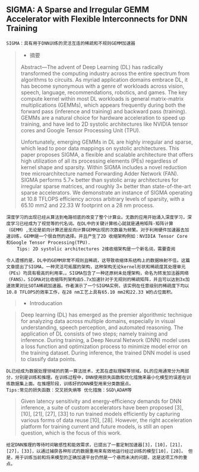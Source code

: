 ## SIGMA: A Sparse and Irregular GEMM Accelerator with Flexible Interconnects for DNN Training
    SIGMA：具有用于DNN训练的灵活互连的稀疏和不规则GEMM加速器

> * 摘要
> 
> Abstract—The advent of Deep Learning (DL) has radically transformed the computing industry across the entire spectrum from algorithms to circuits. As myriad application domains embrace DL, it has become synonymous with a genre of workloads across vision, speech, language, recommendations, robotics, and games. The key compute kernel within most DL workloads is general matrix-matrix multiplications (GEMMs), which appears frequently during both the forward pass (inference and training) and backward pass (training). GEMMs are a natural choice for hardware acceleration to speed up training, and have led to 2D systolic architectures like NVIDIA tensor cores and Google Tensor Processing Unit (TPU).
> 
>    Unfortunately, emerging GEMMs in DL are highly irregular and sparse, which lead to poor data mappings on systolic architectures. This paper proposes SIGMA, a flexible and scalable architecture that offers high utilization of all its processing elements (PEs) regardless of kernel shape and sparsity. Within SIGMA includes a novel reduction tree microarchitecture named Forwarding Adder Network (FAN). SIGMA performs 5.7× better than systolic array architectures for irregular sparse matrices, and roughly 3× better than state-of-the-art sparse accelerators. We demonstrate an instance of SIGMA operating at 10.8 TFLOPS efficiency across arbitrary levels of sparsity, with a 65.10 mm2 and 22.33 W footprint on a 28 nm process.

    深度学习的出现已经从算法到电路彻底的改变了整个计算业。无数的应用开始涌入深度学习，深度学习已经成为了视觉等的代名词。在DL中的关键计算核心就就是通用矩阵-矩阵计算（GEMM）,无论是前向计算还是反向计算GEMM出现的次数最为频繁。对于利用硬件加速器去加速训练，GEMM是一个很自然的选择。并且产生了2D 收缩架构例如：NVIDIA Tensor Core 和Google Tensor Processing(TPU).
        Tips: 2D systolic architectures 2维收缩架构是一个新名词，需要查阅

    令人遗憾的是，DL中的GEMM非常不规则且稀疏，这导致收缩体系结构上的数据映射不佳。这篇文章提出了SIGMA，一种灵活可拓展的架构，这种架构无论kernel形状和稀疏度其处理单元（PEs）均具有极高的利用率，。SIGMA包含了一种还原树未处理架构，命名为转发加法器网络（FANS）。SIGMA对比收缩阵列架构由5.7x加速针对于无规则的稀疏矩阵，并且可以达到3x加速效果对比SOTA稀疏加速器。作者演示了一个SIGMA实例，该实例在任意级别的稀疏度下均以10.8 TFLOPS的效率工作，在28 nm工艺上具有65.10 mm2和22.33 W的占位面积。

>* Introducation

> Deep learning (DL) has emerged as the premier algorithmic technique for analyzing data across multiple domains, especially in visual understanding, speech perception, and automated reasoning. The application of DL consists of two steps; namely training and inference. During training, a Deep Neural Network (DNN) model uses a loss function and optimization process to minimize model error on the training dataset. During inference, the trained DNN model is used to
classify data points.

    DL已经成为数据处理领域的的第一算法技术，尤其在虚拟理解等领域。DL的应用通常分为两部分，分别是训练和推理。在训练过程中，DNN使用损失函数和优化措施来最小化模型的误差在训练数据集上面。在推理阶段，训练好的DNN模型用来分类数据点。
    Tips:常见的损失函数：交叉损失熵等 优化措施：SGD\ADAM等 

>Given latency sensitivity and energy-efficiency demands for DNN inference, a suite of custom accelerators have been proposed [3], [10], [21], [27], [33] to run trained models efficiently by capturing various forms of data reuse [10], [28]. However, the right acceleration platform for training current and future models, is still an open question, which is the focus of this work.

    给定DNN推理的等待时间敏感性和能效需求，已提出了一套定制加速器[3]，[10]，[21]，[27]，[33]，以通过捕获各种形式的数据重用来有效地运行经过训练的模型[10]，[28]。 但是，用于训练当前和将来模型的正确加速平台仍然是一个悬而未决的问题，这是这项工作的重点。
